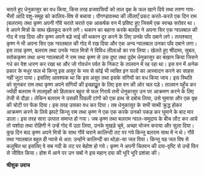 चराते हुए धेनुकासुर का वध किया, किस तरह व्रजवासियों को ताल वृक्ष के फल खाने दिये तथा तरुण गाय-भैंसों आदि पशु-समूह को कालिय-विष से बचाया। पौगण्डावस्था की लीलाएँ प्रकट करते-करते एक दिन राम (बलराम) तथा कृष्ण अपनी गौवें चराते चराते एक आकर्षक वन में प्रविष्ट हुए जिसमें एक स्वच्छ सरोवर था। वे अपने मित्रों के साथ खेलकूद करने लगे। थकान का बहाना करके बलदेव ने अपना सिर एक ग्वालबाल की गोद में रख दिया और कृष्ण अपने बड़े भाई की थकान दूर करने के लिए उनके पाँव दबाने लगे। तत्पश्चात् कृष्ण ने भी अपना सिर एक ग्वालबाल की गोद में रख दिया और एक अन्य ग्वालबाल उनका पाँव दबाने लगा। इस तरह कृष्ण, बलराम तथा उनके ग्वाल मित्रों ने विविध लीलाओं का रस लिया। खेलते हुए श्रीदामा, सुबल, स्तोककृष्ण तथा अन्य ग्वालबालों ने राम तथा कृष्ण से उस दुष्ट तथा दुर्दम धेनुकासुर का बखान किया जिसने गधे का वेश धारण कर रखा था और जो गोवर्धन पर्वत के निकट के तालवन में रह रहा था। इस वन में अनेक प्रकार के मधुर फल थे किन्तु इस असुर के भय से कोई भी व्यक्ति इन फलों का आस्वादन करने का साहस नहीं जुटा पाया। इसलिए आवश्यक था कि इस असुर तथा इसके संगियों का वध किया जाय। इस स्थिति को सुनकर राम तथा कृष्ण अपने संगियों की इच्छापूॢत के लिए इस वन की ओर चल पड़े। तालवन पहुँच कर ज्योंही बलराम ने तालवृक्षों को हिलाकर बहुत से फल गिराये तभी धेनुकासुर उन पर आक्रमण करने के लिए तेजी से दौड़ा। लेकिन बलराम ने उसकी पिछली टांगों को एक हाथ से दबोच लिया, उसे घुमाया और एक वृक्ष की चोटी पर फेंक दिया। इस तरह उसका वध कर दिया। तब धेनुकासुर के सभी साथी क्रुद्ध होकर आक्रमण करने के लिये झपटे किन्तु राम तथा कृष्ण ने एक एक करके उनको पकड़ कर घुमाने के बाद मार डाला। इस तरह सारा उत्पात समाप्त हो गया। जब कृष्ण तथा बलराम ग्वाल-समुदाय के बीच लौट कर आये तो यशोदा तथा रोहिणी ने उन्हें गोद में उठा लिया, उनके मुखड़े चूमे, अच्छा भोजन कराया और सुला दिया। कुछ दिन बाद कृष्ण अपने मित्रों के साथ गौवें चराने कालिन्दी तट पर गये किन्तु बलराम साथ में न थे। गौवें तथा ग्वालबाल बहुत ही प्यासे थे अत: उन्होंने कालिन्दी का थोड़ा-सा जल पिया। किन्तु यह जल विष से कलुषित था इसलिए वे सब नदी के तट पर बेहोश हो गये। कृष्ण ने अपनी चितवन की दया-वृष्टि से उन्हें फिर से जीवित किया। होश में आने पर उन सबों ने इस महान् दया की भूरि भूरि प्रशंसा की।  

**श्रीशुक उवाच** 